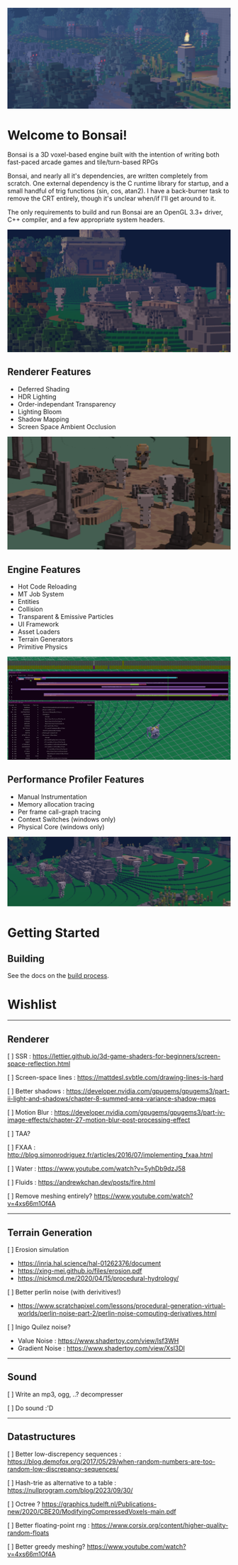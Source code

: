 
![hero_banner](screenshots/dusk_defence.png)

# Welcome to Bonsai!

Bonsai is a 3D voxel-based engine built with the intention of writing both
fast-paced arcade games and tile/turn-based RPGs

Bonsai, and nearly all it's dependencies, are written completely from scratch.
One external dependency is the C runtime library for startup, and a small
handful of trig functions (sin, cos, atan2).  I have a back-burner task to
remove the CRT entirely, though it's unclear when/if I'll get around to it.

The only requirements to build and run Bonsai are an OpenGL 3.3+ driver, C++
compiler, and a few appropriate system headers.

![banner](screenshots/5_skele.png)

## Renderer Features

* Deferred Shading
* HDR Lighting
* Order-independant Transparency
* Lighting Bloom
* Shadow Mapping
* Screen Space Ambient Occlusion

![banner](screenshots/3_skele.png)

## Engine Features

* Hot Code Reloading
* MT Job System
* Entities
* Collision
* Transparent & Emissive Particles
* UI Framework
* Asset Loaders
* Terrain Generators
* Primitive Physics

![banner](screenshots/profiler.png)

## Performance Profiler Features

* Manual Instrumentation
* Memory allocation tracing
* Per frame call-graph tracing
* Context Switches (windows only)
* Physical Core  (windows only)

![banner](screenshots/8_skele.png)

# Getting Started

## Building

See the docs on the [build process](docs/01_build_process.md).

# Wishlist

-------------------------------------------------------------------------------
## Renderer

[ ] SSR : https://lettier.github.io/3d-game-shaders-for-beginners/screen-space-reflection.html

[ ] Screen-space lines : https://mattdesl.svbtle.com/drawing-lines-is-hard

[ ] Better shadows : https://developer.nvidia.com/gpugems/gpugems3/part-ii-light-and-shadows/chapter-8-summed-area-variance-shadow-maps

[ ] Motion Blur : https://developer.nvidia.com/gpugems/gpugems3/part-iv-image-effects/chapter-27-motion-blur-post-processing-effect

[ ] TAA?

[ ] FXAA : http://blog.simonrodriguez.fr/articles/2016/07/implementing_fxaa.html

[ ] Water : https://www.youtube.com/watch?v=5yhDb9dzJ58

[ ] Fluids : https://andrewkchan.dev/posts/fire.html

[ ] Remove meshing entirely? https://www.youtube.com/watch?v=4xs66m1Of4A

-------------------------------------------------------------------------------
## Terrain Generation

[ ] Erosion simulation
* https://inria.hal.science/hal-01262376/document
* https://xing-mei.github.io/files/erosion.pdf
* https://nickmcd.me/2020/04/15/procedural-hydrology/

[ ] Better perlin noise (with derivitives!)
* https://www.scratchapixel.com/lessons/procedural-generation-virtual-worlds/perlin-noise-part-2/perlin-noise-computing-derivatives.html

[ ] Inigo Quilez noise?
* Value Noise : https://www.shadertoy.com/view/lsf3WH
* Gradient Noise : https://www.shadertoy.com/view/Xsl3Dl

-------------------------------------------------------------------------------
## Sound

[ ] Write an mp3, ogg, ..? decompresser

[ ] Do sound :'D

-------------------------------------------------------------------------------
## Datastructures

[ ] Better low-discrepency sequences : https://blog.demofox.org/2017/05/29/when-random-numbers-are-too-random-low-discrepancy-sequences/

[ ] Hash-trie as alternative to a table : https://nullprogram.com/blog/2023/09/30/

[ ] Octree ? https://graphics.tudelft.nl/Publications-new/2020/CBE20/ModifyingCompressedVoxels-main.pdf

[ ] Better floating-point rng : https://www.corsix.org/content/higher-quality-random-floats

[ ] Better greedy meshing? https://www.youtube.com/watch?v=4xs66m1Of4A
